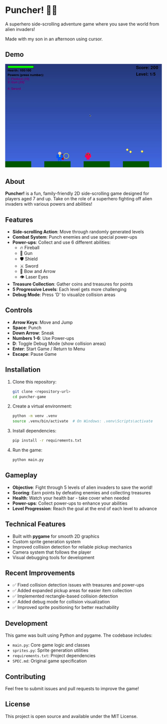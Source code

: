 # Puncher! 🦸‍♂️

A superhero side-scrolling adventure game where you save the world from alien invaders!

Made with my son in an afternoon using cursor.

## Demo

![Game Demo](demo.gif)

## About

**Puncher!** is a fun, family-friendly 2D side-scrolling game designed for players aged 7 and up. Take on the role of a superhero fighting off alien invaders with various powers and abilities!

## Features

- **Side-scrolling Action**: Move through randomly generated levels
- **Combat System**: Punch enemies and use special power-ups
- **Power-ups**: Collect and use 6 different abilities:
  - 🔥 Fireball
  - 🔫 Gun
  - 🛡️ Shield
  - ⚔️ Sword
  - 🏹 Bow and Arrow
  - 👁️ Laser Eyes
- **Treasure Collection**: Gather coins and treasures for points
- **5 Progressive Levels**: Each level gets more challenging
- **Debug Mode**: Press 'D' to visualize collision areas

## Controls

- **Arrow Keys**: Move and Jump
- **Space**: Punch
- **Down Arrow**: Sneak
- **Numbers 1-6**: Use Power-ups
- **D**: Toggle Debug Mode (show collision areas)
- **Enter**: Start Game / Return to Menu
- **Escape**: Pause Game

## Installation

1. Clone this repository:
   ```bash
   git clone <repository-url>
   cd puncher-game
   ```

2. Create a virtual environment:
   ```bash
   python -m venv .venv
   source .venv/bin/activate  # On Windows: .venv\Scripts\activate
   ```

3. Install dependencies:
   ```bash
   pip install -r requirements.txt
   ```

4. Run the game:
   ```bash
   python main.py
   ```

## Gameplay

- **Objective**: Fight through 5 levels of alien invaders to save the world!
- **Scoring**: Earn points by defeating enemies and collecting treasures
- **Health**: Watch your health bar - take cover when needed
- **Power-ups**: Collect power-ups to enhance your abilities
- **Level Progression**: Reach the goal at the end of each level to advance

## Technical Features

- Built with **pygame** for smooth 2D graphics
- Custom sprite generation system
- Improved collision detection for reliable pickup mechanics
- Camera system that follows the player
- Visual debugging tools for development

## Recent Improvements

- ✅ Fixed collision detection issues with treasures and power-ups
- ✅ Added expanded pickup areas for easier item collection
- ✅ Implemented rectangle-based collision detection
- ✅ Added debug mode for collision visualization
- ✅ Improved sprite positioning for better reachability

## Development

This game was built using Python and pygame. The codebase includes:

- `main.py`: Core game logic and classes
- `sprites.py`: Sprite generation utilities
- `requirements.txt`: Project dependencies
- `SPEC.md`: Original game specification

## Contributing

Feel free to submit issues and pull requests to improve the game!

## License

This project is open source and available under the MIT License.
